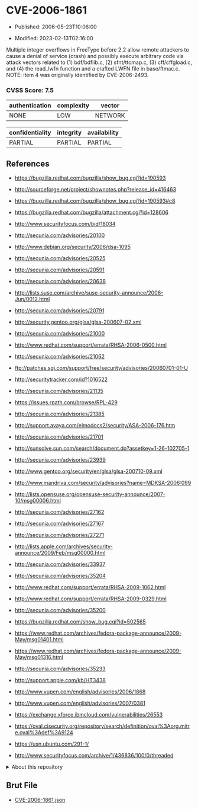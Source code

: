 # CVE-2006-1861

- Published: 2006-05-23T10:06:00

- Modified: 2023-02-13T02:16:00

Multiple integer overflows in FreeType before 2.2 allow remote attackers to cause a denial of service (crash) and possibly execute arbitrary code via attack vectors related to (1) bdf/bdflib.c, (2) sfnt/ttcmap.c, (3) cff/cffgload.c, and (4) the read_lwfn function and a crafted LWFN file in base/ftmac.c. NOTE: item 4 was originally identified by CVE-2006-2493.

### CVSS Score: **7.5**

| authentication | complexity | vector |
| --- | --- | --- |
| NONE | LOW | NETWORK |

| confidentiality | integrity | availability |
| --- | --- | --- |
| PARTIAL | PARTIAL | PARTIAL |

## References

* https://bugzilla.redhat.com/bugzilla/show_bug.cgi?id=190593

* http://sourceforge.net/project/shownotes.php?release_id=416463

* https://bugzilla.redhat.com/bugzilla/show_bug.cgi?id=190593#c8

* https://bugzilla.redhat.com/bugzilla/attachment.cgi?id=128606

* http://www.securityfocus.com/bid/18034

* http://secunia.com/advisories/20100

* http://www.debian.org/security/2006/dsa-1095

* http://secunia.com/advisories/20525

* http://secunia.com/advisories/20591

* http://secunia.com/advisories/20638

* http://lists.suse.com/archive/suse-security-announce/2006-Jun/0012.html

* http://secunia.com/advisories/20791

* http://security.gentoo.org/glsa/glsa-200607-02.xml

* http://secunia.com/advisories/21000

* http://www.redhat.com/support/errata/RHSA-2006-0500.html

* http://secunia.com/advisories/21062

* ftp://patches.sgi.com/support/free/security/advisories/20060701-01-U

* http://securitytracker.com/id?1016522

* http://secunia.com/advisories/21135

* https://issues.rpath.com/browse/RPL-429

* http://secunia.com/advisories/21385

* http://support.avaya.com/elmodocs2/security/ASA-2006-176.htm

* http://secunia.com/advisories/21701

* http://sunsolve.sun.com/search/document.do?assetkey=1-26-102705-1

* http://secunia.com/advisories/23939

* http://www.gentoo.org/security/en/glsa/glsa-200710-09.xml

* http://www.mandriva.com/security/advisories?name=MDKSA-2006:099

* http://lists.opensuse.org/opensuse-security-announce/2007-10/msg00006.html

* http://secunia.com/advisories/27162

* http://secunia.com/advisories/27167

* http://secunia.com/advisories/27271

* http://lists.apple.com/archives/security-announce/2009/Feb/msg00000.html

* http://secunia.com/advisories/33937

* http://secunia.com/advisories/35204

* http://www.redhat.com/support/errata/RHSA-2009-1062.html

* http://www.redhat.com/support/errata/RHSA-2009-0329.html

* http://secunia.com/advisories/35200

* https://bugzilla.redhat.com/show_bug.cgi?id=502565

* https://www.redhat.com/archives/fedora-package-announce/2009-May/msg01401.html

* https://www.redhat.com/archives/fedora-package-announce/2009-May/msg01316.html

* http://secunia.com/advisories/35233

* http://support.apple.com/kb/HT3438

* http://www.vupen.com/english/advisories/2006/1868

* http://www.vupen.com/english/advisories/2007/0381

* https://exchange.xforce.ibmcloud.com/vulnerabilities/26553

* https://oval.cisecurity.org/repository/search/definition/oval%3Aorg.mitre.oval%3Adef%3A9124

* https://usn.ubuntu.com/291-1/

* http://www.securityfocus.com/archive/1/436836/100/0/threaded

<details>
<summary>About this repository</summary> 

  This repository is part of the project [Live Hack CVE](https://github.com/Live-Hack-CVE). Main website can be found [www.live-hack.org](https://www.live-hack.org) 
  
  Made by [Sn0wAlice](https://github.com/Sn0wAlice) for the people that care about security and need to have a feed of the latest CVEs. Hope you enjoy it, don't forget to star the repo and follow me on [Twitter](https://twitter.com/Sn0wAlice) and [Github](https://github.com/Sn0wAlice). And that is my [personnal website](https://www.alice-snow.me/)

  - [Home Page](https://github.com/Live-Hack-CVE)
  - [Framework](https://github.com/Live-Hack-CVE/cve-framework)
  - [CVE database](https://github.com/Live-Hack-CVE/full_database)
  - [Changelog](https://github.com/Live-Hack-CVE/Changelog)
</details>

## Brut File

* [CVE-2006-1861.json](https://raw.githubusercontent.com/Live-Hack-CVE/full_database/main/cves/2006/CVE-2006-1861.json)

